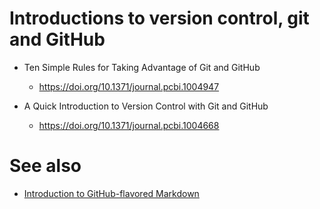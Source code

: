 # Introductions to version control, git and GitHub

- Ten Simple Rules for Taking Advantage of Git and GitHub
  - https://doi.org/10.1371/journal.pcbi.1004947
  
- A Quick Introduction to Version Control with Git and GitHub
  - https://doi.org/10.1371/journal.pcbi.1004668

# See also

- [Introduction to GitHub-flavored Markdown](https://guides.github.com/features/mastering-markdown/)
